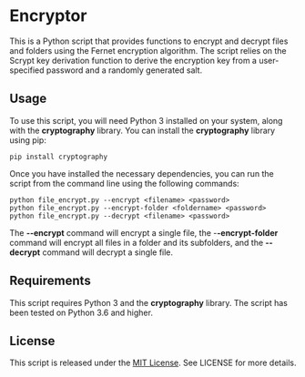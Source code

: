 # Encryptor

This is a Python script that provides functions to encrypt and decrypt files and folders using the Fernet encryption algorithm. The script relies on the Scrypt key derivation function to derive the encryption key from a user-specified password and a randomly generated salt.

## Usage

To use this script, you will need Python 3 installed on your system, along with the **cryptography** library. You can install the **cryptography** library using pip:

	pip install cryptography

Once you have installed the necessary dependencies, you can run the script from the command line using the following commands:

	python file_encrypt.py --encrypt <filename> <password>
	python file_encrypt.py --encrypt-folder <foldername> <password>
	python file_encrypt.py --decrypt <filename> <password> 

The **--encrypt** command will encrypt a single file, the -**-encrypt-folder** command will encrypt all files in a folder and its subfolders, and the **--decrypt** command will decrypt a single file.

## Requirements

This script requires Python 3 and the **cryptography** library. The script has been tested on Python 3.6 and higher.

## License

This script is released under the [MIT License](LICENSE.md). See LICENSE for more details.





